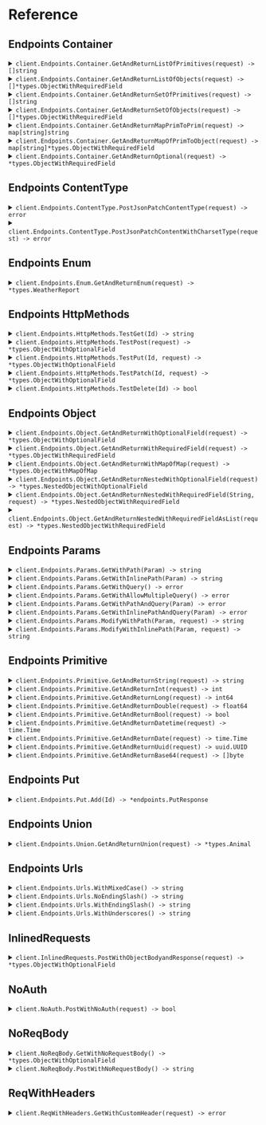 # Reference
## Endpoints Container
<details><summary><code>client.Endpoints.Container.GetAndReturnListOfPrimitives(request) -> []string</code></summary>
<dl>
<dd>

#### 🔌 Usage

<dl>
<dd>

<dl>
<dd>

```go
client.Endpoints.Container.GetAndReturnListOfPrimitives(
        context.TODO(),
        []string{
            "string",
            "string",
        },
    )
}
```
</dd>
</dl>
</dd>
</dl>

#### ⚙️ Parameters

<dl>
<dd>

<dl>
<dd>

**request:** `[]string` 
    
</dd>
</dl>
</dd>
</dl>


</dd>
</dl>
</details>

<details><summary><code>client.Endpoints.Container.GetAndReturnListOfObjects(request) -> []*types.ObjectWithRequiredField</code></summary>
<dl>
<dd>

#### 🔌 Usage

<dl>
<dd>

<dl>
<dd>

```go
client.Endpoints.Container.GetAndReturnListOfObjects(
        context.TODO(),
        []*types.ObjectWithRequiredField{
            &types.ObjectWithRequiredField{
                String: "string",
            },
            &types.ObjectWithRequiredField{
                String: "string",
            },
        },
    )
}
```
</dd>
</dl>
</dd>
</dl>

#### ⚙️ Parameters

<dl>
<dd>

<dl>
<dd>

**request:** `[]*types.ObjectWithRequiredField` 
    
</dd>
</dl>
</dd>
</dl>


</dd>
</dl>
</details>

<details><summary><code>client.Endpoints.Container.GetAndReturnSetOfPrimitives(request) -> []string</code></summary>
<dl>
<dd>

#### 🔌 Usage

<dl>
<dd>

<dl>
<dd>

```go
client.Endpoints.Container.GetAndReturnSetOfPrimitives(
        context.TODO(),
        []string{
            "string",
        },
    )
}
```
</dd>
</dl>
</dd>
</dl>

#### ⚙️ Parameters

<dl>
<dd>

<dl>
<dd>

**request:** `[]string` 
    
</dd>
</dl>
</dd>
</dl>


</dd>
</dl>
</details>

<details><summary><code>client.Endpoints.Container.GetAndReturnSetOfObjects(request) -> []*types.ObjectWithRequiredField</code></summary>
<dl>
<dd>

#### 🔌 Usage

<dl>
<dd>

<dl>
<dd>

```go
client.Endpoints.Container.GetAndReturnSetOfObjects(
        context.TODO(),
        []*types.ObjectWithRequiredField{
            &types.ObjectWithRequiredField{
                String: "string",
            },
        },
    )
}
```
</dd>
</dl>
</dd>
</dl>

#### ⚙️ Parameters

<dl>
<dd>

<dl>
<dd>

**request:** `[]*types.ObjectWithRequiredField` 
    
</dd>
</dl>
</dd>
</dl>


</dd>
</dl>
</details>

<details><summary><code>client.Endpoints.Container.GetAndReturnMapPrimToPrim(request) -> map[string]string</code></summary>
<dl>
<dd>

#### 🔌 Usage

<dl>
<dd>

<dl>
<dd>

```go
client.Endpoints.Container.GetAndReturnMapPrimToPrim(
        context.TODO(),
        map[string]string{
            "string": "string",
        },
    )
}
```
</dd>
</dl>
</dd>
</dl>

#### ⚙️ Parameters

<dl>
<dd>

<dl>
<dd>

**request:** `map[string]string` 
    
</dd>
</dl>
</dd>
</dl>


</dd>
</dl>
</details>

<details><summary><code>client.Endpoints.Container.GetAndReturnMapOfPrimToObject(request) -> map[string]*types.ObjectWithRequiredField</code></summary>
<dl>
<dd>

#### 🔌 Usage

<dl>
<dd>

<dl>
<dd>

```go
client.Endpoints.Container.GetAndReturnMapOfPrimToObject(
        context.TODO(),
        map[string]*types.ObjectWithRequiredField{
            "string": &types.ObjectWithRequiredField{
                String: "string",
            },
        },
    )
}
```
</dd>
</dl>
</dd>
</dl>

#### ⚙️ Parameters

<dl>
<dd>

<dl>
<dd>

**request:** `map[string]*types.ObjectWithRequiredField` 
    
</dd>
</dl>
</dd>
</dl>


</dd>
</dl>
</details>

<details><summary><code>client.Endpoints.Container.GetAndReturnOptional(request) -> *types.ObjectWithRequiredField</code></summary>
<dl>
<dd>

#### 🔌 Usage

<dl>
<dd>

<dl>
<dd>

```go
client.Endpoints.Container.GetAndReturnOptional(
        context.TODO(),
        &types.ObjectWithRequiredField{
            String: "string",
        },
    )
}
```
</dd>
</dl>
</dd>
</dl>

#### ⚙️ Parameters

<dl>
<dd>

<dl>
<dd>

**request:** `*types.ObjectWithRequiredField` 
    
</dd>
</dl>
</dd>
</dl>


</dd>
</dl>
</details>

## Endpoints ContentType
<details><summary><code>client.Endpoints.ContentType.PostJsonPatchContentType(request) -> error</code></summary>
<dl>
<dd>

#### 🔌 Usage

<dl>
<dd>

<dl>
<dd>

```go
client.Endpoints.ContentType.PostJsonPatchContentType(
        context.TODO(),
        &types.ObjectWithOptionalField{
            String: fern.String(
                "string",
            ),
            Integer: fern.Int(
                1,
            ),
            Long: fern.Int64(
                1000000,
            ),
            Double: fern.Float64(
                1.1,
            ),
            Bool: fern.Bool(
                true,
            ),
            Datetime: fern.Time(
                fern.MustParseDateTime(
                    "2024-01-15T09:30:00Z",
                ),
            ),
            Date: fern.Time(
                fern.MustParseDateTime(
                    "2023-01-15",
                ),
            ),
            Uuid: fern.UUID(
                uuid.MustParse(
                    "d5e9c84f-c2b2-4bf4-b4b0-7ffd7a9ffc32",
                ),
            ),
            Base64: []byte("SGVsbG8gd29ybGQh"),
            List: []string{
                "list",
                "list",
            },
            Set: []string{
                "set",
            },
            Map: map[int]string{
                1: "map",
            },
            Bigint: fern.String(
                "1000000",
            ),
        },
    )
}
```
</dd>
</dl>
</dd>
</dl>

#### ⚙️ Parameters

<dl>
<dd>

<dl>
<dd>

**request:** `*types.ObjectWithOptionalField` 
    
</dd>
</dl>
</dd>
</dl>


</dd>
</dl>
</details>

<details><summary><code>client.Endpoints.ContentType.PostJsonPatchContentWithCharsetType(request) -> error</code></summary>
<dl>
<dd>

#### 🔌 Usage

<dl>
<dd>

<dl>
<dd>

```go
client.Endpoints.ContentType.PostJsonPatchContentWithCharsetType(
        context.TODO(),
        &types.ObjectWithOptionalField{
            String: fern.String(
                "string",
            ),
            Integer: fern.Int(
                1,
            ),
            Long: fern.Int64(
                1000000,
            ),
            Double: fern.Float64(
                1.1,
            ),
            Bool: fern.Bool(
                true,
            ),
            Datetime: fern.Time(
                fern.MustParseDateTime(
                    "2024-01-15T09:30:00Z",
                ),
            ),
            Date: fern.Time(
                fern.MustParseDateTime(
                    "2023-01-15",
                ),
            ),
            Uuid: fern.UUID(
                uuid.MustParse(
                    "d5e9c84f-c2b2-4bf4-b4b0-7ffd7a9ffc32",
                ),
            ),
            Base64: []byte("SGVsbG8gd29ybGQh"),
            List: []string{
                "list",
                "list",
            },
            Set: []string{
                "set",
            },
            Map: map[int]string{
                1: "map",
            },
            Bigint: fern.String(
                "1000000",
            ),
        },
    )
}
```
</dd>
</dl>
</dd>
</dl>

#### ⚙️ Parameters

<dl>
<dd>

<dl>
<dd>

**request:** `*types.ObjectWithOptionalField` 
    
</dd>
</dl>
</dd>
</dl>


</dd>
</dl>
</details>

## Endpoints Enum
<details><summary><code>client.Endpoints.Enum.GetAndReturnEnum(request) -> *types.WeatherReport</code></summary>
<dl>
<dd>

#### 🔌 Usage

<dl>
<dd>

<dl>
<dd>

```go
client.Endpoints.Enum.GetAndReturnEnum(
        context.TODO(),
        types.WeatherReportSunny,
    )
}
```
</dd>
</dl>
</dd>
</dl>

#### ⚙️ Parameters

<dl>
<dd>

<dl>
<dd>

**request:** `*types.WeatherReport` 
    
</dd>
</dl>
</dd>
</dl>


</dd>
</dl>
</details>

## Endpoints HttpMethods
<details><summary><code>client.Endpoints.HttpMethods.TestGet(Id) -> string</code></summary>
<dl>
<dd>

#### 🔌 Usage

<dl>
<dd>

<dl>
<dd>

```go
client.Endpoints.HttpMethods.TestGet(
        context.TODO(),
        "id",
    )
}
```
</dd>
</dl>
</dd>
</dl>

#### ⚙️ Parameters

<dl>
<dd>

<dl>
<dd>

**id:** `string` 
    
</dd>
</dl>
</dd>
</dl>


</dd>
</dl>
</details>

<details><summary><code>client.Endpoints.HttpMethods.TestPost(request) -> *types.ObjectWithOptionalField</code></summary>
<dl>
<dd>

#### 🔌 Usage

<dl>
<dd>

<dl>
<dd>

```go
client.Endpoints.HttpMethods.TestPost(
        context.TODO(),
        &types.ObjectWithRequiredField{
            String: "string",
        },
    )
}
```
</dd>
</dl>
</dd>
</dl>

#### ⚙️ Parameters

<dl>
<dd>

<dl>
<dd>

**request:** `*types.ObjectWithRequiredField` 
    
</dd>
</dl>
</dd>
</dl>


</dd>
</dl>
</details>

<details><summary><code>client.Endpoints.HttpMethods.TestPut(Id, request) -> *types.ObjectWithOptionalField</code></summary>
<dl>
<dd>

#### 🔌 Usage

<dl>
<dd>

<dl>
<dd>

```go
client.Endpoints.HttpMethods.TestPut(
        context.TODO(),
        "id",
        &types.ObjectWithRequiredField{
            String: "string",
        },
    )
}
```
</dd>
</dl>
</dd>
</dl>

#### ⚙️ Parameters

<dl>
<dd>

<dl>
<dd>

**id:** `string` 
    
</dd>
</dl>

<dl>
<dd>

**request:** `*types.ObjectWithRequiredField` 
    
</dd>
</dl>
</dd>
</dl>


</dd>
</dl>
</details>

<details><summary><code>client.Endpoints.HttpMethods.TestPatch(Id, request) -> *types.ObjectWithOptionalField</code></summary>
<dl>
<dd>

#### 🔌 Usage

<dl>
<dd>

<dl>
<dd>

```go
client.Endpoints.HttpMethods.TestPatch(
        context.TODO(),
        "id",
        &types.ObjectWithOptionalField{
            String: fern.String(
                "string",
            ),
            Integer: fern.Int(
                1,
            ),
            Long: fern.Int64(
                1000000,
            ),
            Double: fern.Float64(
                1.1,
            ),
            Bool: fern.Bool(
                true,
            ),
            Datetime: fern.Time(
                fern.MustParseDateTime(
                    "2024-01-15T09:30:00Z",
                ),
            ),
            Date: fern.Time(
                fern.MustParseDateTime(
                    "2023-01-15",
                ),
            ),
            Uuid: fern.UUID(
                uuid.MustParse(
                    "d5e9c84f-c2b2-4bf4-b4b0-7ffd7a9ffc32",
                ),
            ),
            Base64: []byte("SGVsbG8gd29ybGQh"),
            List: []string{
                "list",
                "list",
            },
            Set: []string{
                "set",
            },
            Map: map[int]string{
                1: "map",
            },
            Bigint: fern.String(
                "1000000",
            ),
        },
    )
}
```
</dd>
</dl>
</dd>
</dl>

#### ⚙️ Parameters

<dl>
<dd>

<dl>
<dd>

**id:** `string` 
    
</dd>
</dl>

<dl>
<dd>

**request:** `*types.ObjectWithOptionalField` 
    
</dd>
</dl>
</dd>
</dl>


</dd>
</dl>
</details>

<details><summary><code>client.Endpoints.HttpMethods.TestDelete(Id) -> bool</code></summary>
<dl>
<dd>

#### 🔌 Usage

<dl>
<dd>

<dl>
<dd>

```go
client.Endpoints.HttpMethods.TestDelete(
        context.TODO(),
        "id",
    )
}
```
</dd>
</dl>
</dd>
</dl>

#### ⚙️ Parameters

<dl>
<dd>

<dl>
<dd>

**id:** `string` 
    
</dd>
</dl>
</dd>
</dl>


</dd>
</dl>
</details>

## Endpoints Object
<details><summary><code>client.Endpoints.Object.GetAndReturnWithOptionalField(request) -> *types.ObjectWithOptionalField</code></summary>
<dl>
<dd>

#### 🔌 Usage

<dl>
<dd>

<dl>
<dd>

```go
client.Endpoints.Object.GetAndReturnWithOptionalField(
        context.TODO(),
        &types.ObjectWithOptionalField{
            String: fern.String(
                "string",
            ),
            Integer: fern.Int(
                1,
            ),
            Long: fern.Int64(
                1000000,
            ),
            Double: fern.Float64(
                1.1,
            ),
            Bool: fern.Bool(
                true,
            ),
            Datetime: fern.Time(
                fern.MustParseDateTime(
                    "2024-01-15T09:30:00Z",
                ),
            ),
            Date: fern.Time(
                fern.MustParseDateTime(
                    "2023-01-15",
                ),
            ),
            Uuid: fern.UUID(
                uuid.MustParse(
                    "d5e9c84f-c2b2-4bf4-b4b0-7ffd7a9ffc32",
                ),
            ),
            Base64: []byte("SGVsbG8gd29ybGQh"),
            List: []string{
                "list",
                "list",
            },
            Set: []string{
                "set",
            },
            Map: map[int]string{
                1: "map",
            },
            Bigint: fern.String(
                "1000000",
            ),
        },
    )
}
```
</dd>
</dl>
</dd>
</dl>

#### ⚙️ Parameters

<dl>
<dd>

<dl>
<dd>

**request:** `*types.ObjectWithOptionalField` 
    
</dd>
</dl>
</dd>
</dl>


</dd>
</dl>
</details>

<details><summary><code>client.Endpoints.Object.GetAndReturnWithRequiredField(request) -> *types.ObjectWithRequiredField</code></summary>
<dl>
<dd>

#### 🔌 Usage

<dl>
<dd>

<dl>
<dd>

```go
client.Endpoints.Object.GetAndReturnWithRequiredField(
        context.TODO(),
        &types.ObjectWithRequiredField{
            String: "string",
        },
    )
}
```
</dd>
</dl>
</dd>
</dl>

#### ⚙️ Parameters

<dl>
<dd>

<dl>
<dd>

**request:** `*types.ObjectWithRequiredField` 
    
</dd>
</dl>
</dd>
</dl>


</dd>
</dl>
</details>

<details><summary><code>client.Endpoints.Object.GetAndReturnWithMapOfMap(request) -> *types.ObjectWithMapOfMap</code></summary>
<dl>
<dd>

#### 🔌 Usage

<dl>
<dd>

<dl>
<dd>

```go
client.Endpoints.Object.GetAndReturnWithMapOfMap(
        context.TODO(),
        &types.ObjectWithMapOfMap{
            Map: map[string]map[string]string{
                "map": map[string]string{
                    "map": "map",
                },
            },
        },
    )
}
```
</dd>
</dl>
</dd>
</dl>

#### ⚙️ Parameters

<dl>
<dd>

<dl>
<dd>

**request:** `*types.ObjectWithMapOfMap` 
    
</dd>
</dl>
</dd>
</dl>


</dd>
</dl>
</details>

<details><summary><code>client.Endpoints.Object.GetAndReturnNestedWithOptionalField(request) -> *types.NestedObjectWithOptionalField</code></summary>
<dl>
<dd>

#### 🔌 Usage

<dl>
<dd>

<dl>
<dd>

```go
client.Endpoints.Object.GetAndReturnNestedWithOptionalField(
        context.TODO(),
        &types.NestedObjectWithOptionalField{
            String: fern.String(
                "string",
            ),
            NestedObject: &types.ObjectWithOptionalField{
                String: fern.String(
                    "string",
                ),
                Integer: fern.Int(
                    1,
                ),
                Long: fern.Int64(
                    1000000,
                ),
                Double: fern.Float64(
                    1.1,
                ),
                Bool: fern.Bool(
                    true,
                ),
                Datetime: fern.Time(
                    fern.MustParseDateTime(
                        "2024-01-15T09:30:00Z",
                    ),
                ),
                Date: fern.Time(
                    fern.MustParseDateTime(
                        "2023-01-15",
                    ),
                ),
                Uuid: fern.UUID(
                    uuid.MustParse(
                        "d5e9c84f-c2b2-4bf4-b4b0-7ffd7a9ffc32",
                    ),
                ),
                Base64: []byte("SGVsbG8gd29ybGQh"),
                List: []string{
                    "list",
                    "list",
                },
                Set: []string{
                    "set",
                },
                Map: map[int]string{
                    1: "map",
                },
                Bigint: fern.String(
                    "1000000",
                ),
            },
        },
    )
}
```
</dd>
</dl>
</dd>
</dl>

#### ⚙️ Parameters

<dl>
<dd>

<dl>
<dd>

**request:** `*types.NestedObjectWithOptionalField` 
    
</dd>
</dl>
</dd>
</dl>


</dd>
</dl>
</details>

<details><summary><code>client.Endpoints.Object.GetAndReturnNestedWithRequiredField(String, request) -> *types.NestedObjectWithRequiredField</code></summary>
<dl>
<dd>

#### 🔌 Usage

<dl>
<dd>

<dl>
<dd>

```go
client.Endpoints.Object.GetAndReturnNestedWithRequiredField(
        context.TODO(),
        "string",
        &types.NestedObjectWithRequiredField{
            String: "string",
            NestedObject: &types.ObjectWithOptionalField{
                String: fern.String(
                    "string",
                ),
                Integer: fern.Int(
                    1,
                ),
                Long: fern.Int64(
                    1000000,
                ),
                Double: fern.Float64(
                    1.1,
                ),
                Bool: fern.Bool(
                    true,
                ),
                Datetime: fern.Time(
                    fern.MustParseDateTime(
                        "2024-01-15T09:30:00Z",
                    ),
                ),
                Date: fern.Time(
                    fern.MustParseDateTime(
                        "2023-01-15",
                    ),
                ),
                Uuid: fern.UUID(
                    uuid.MustParse(
                        "d5e9c84f-c2b2-4bf4-b4b0-7ffd7a9ffc32",
                    ),
                ),
                Base64: []byte("SGVsbG8gd29ybGQh"),
                List: []string{
                    "list",
                    "list",
                },
                Set: []string{
                    "set",
                },
                Map: map[int]string{
                    1: "map",
                },
                Bigint: fern.String(
                    "1000000",
                ),
            },
        },
    )
}
```
</dd>
</dl>
</dd>
</dl>

#### ⚙️ Parameters

<dl>
<dd>

<dl>
<dd>

**string_:** `string` 
    
</dd>
</dl>

<dl>
<dd>

**request:** `*types.NestedObjectWithRequiredField` 
    
</dd>
</dl>
</dd>
</dl>


</dd>
</dl>
</details>

<details><summary><code>client.Endpoints.Object.GetAndReturnNestedWithRequiredFieldAsList(request) -> *types.NestedObjectWithRequiredField</code></summary>
<dl>
<dd>

#### 🔌 Usage

<dl>
<dd>

<dl>
<dd>

```go
client.Endpoints.Object.GetAndReturnNestedWithRequiredFieldAsList(
        context.TODO(),
        []*types.NestedObjectWithRequiredField{
            &types.NestedObjectWithRequiredField{
                String: "string",
                NestedObject: &types.ObjectWithOptionalField{
                    String: fern.String(
                        "string",
                    ),
                    Integer: fern.Int(
                        1,
                    ),
                    Long: fern.Int64(
                        1000000,
                    ),
                    Double: fern.Float64(
                        1.1,
                    ),
                    Bool: fern.Bool(
                        true,
                    ),
                    Datetime: fern.Time(
                        fern.MustParseDateTime(
                            "2024-01-15T09:30:00Z",
                        ),
                    ),
                    Date: fern.Time(
                        fern.MustParseDateTime(
                            "2023-01-15",
                        ),
                    ),
                    Uuid: fern.UUID(
                        uuid.MustParse(
                            "d5e9c84f-c2b2-4bf4-b4b0-7ffd7a9ffc32",
                        ),
                    ),
                    Base64: []byte("SGVsbG8gd29ybGQh"),
                    List: []string{
                        "list",
                        "list",
                    },
                    Set: []string{
                        "set",
                    },
                    Map: map[int]string{
                        1: "map",
                    },
                    Bigint: fern.String(
                        "1000000",
                    ),
                },
            },
            &types.NestedObjectWithRequiredField{
                String: "string",
                NestedObject: &types.ObjectWithOptionalField{
                    String: fern.String(
                        "string",
                    ),
                    Integer: fern.Int(
                        1,
                    ),
                    Long: fern.Int64(
                        1000000,
                    ),
                    Double: fern.Float64(
                        1.1,
                    ),
                    Bool: fern.Bool(
                        true,
                    ),
                    Datetime: fern.Time(
                        fern.MustParseDateTime(
                            "2024-01-15T09:30:00Z",
                        ),
                    ),
                    Date: fern.Time(
                        fern.MustParseDateTime(
                            "2023-01-15",
                        ),
                    ),
                    Uuid: fern.UUID(
                        uuid.MustParse(
                            "d5e9c84f-c2b2-4bf4-b4b0-7ffd7a9ffc32",
                        ),
                    ),
                    Base64: []byte("SGVsbG8gd29ybGQh"),
                    List: []string{
                        "list",
                        "list",
                    },
                    Set: []string{
                        "set",
                    },
                    Map: map[int]string{
                        1: "map",
                    },
                    Bigint: fern.String(
                        "1000000",
                    ),
                },
            },
        },
    )
}
```
</dd>
</dl>
</dd>
</dl>

#### ⚙️ Parameters

<dl>
<dd>

<dl>
<dd>

**request:** `[]*types.NestedObjectWithRequiredField` 
    
</dd>
</dl>
</dd>
</dl>


</dd>
</dl>
</details>

## Endpoints Params
<details><summary><code>client.Endpoints.Params.GetWithPath(Param) -> string</code></summary>
<dl>
<dd>

#### 📝 Description

<dl>
<dd>

<dl>
<dd>

GET with path param
</dd>
</dl>
</dd>
</dl>

#### 🔌 Usage

<dl>
<dd>

<dl>
<dd>

```go
client.Endpoints.Params.GetWithPath(
        context.TODO(),
        "param",
    )
}
```
</dd>
</dl>
</dd>
</dl>

#### ⚙️ Parameters

<dl>
<dd>

<dl>
<dd>

**param:** `string` 
    
</dd>
</dl>
</dd>
</dl>


</dd>
</dl>
</details>

<details><summary><code>client.Endpoints.Params.GetWithInlinePath(Param) -> string</code></summary>
<dl>
<dd>

#### 📝 Description

<dl>
<dd>

<dl>
<dd>

GET with path param
</dd>
</dl>
</dd>
</dl>

#### 🔌 Usage

<dl>
<dd>

<dl>
<dd>

```go
client.Endpoints.Params.GetWithPath(
        context.TODO(),
        "param",
    )
}
```
</dd>
</dl>
</dd>
</dl>

#### ⚙️ Parameters

<dl>
<dd>

<dl>
<dd>

**param:** `string` 
    
</dd>
</dl>
</dd>
</dl>


</dd>
</dl>
</details>

<details><summary><code>client.Endpoints.Params.GetWithQuery() -> error</code></summary>
<dl>
<dd>

#### 📝 Description

<dl>
<dd>

<dl>
<dd>

GET with query param
</dd>
</dl>
</dd>
</dl>

#### 🔌 Usage

<dl>
<dd>

<dl>
<dd>

```go
client.Endpoints.Params.GetWithQuery(
        context.TODO(),
        &endpoints.GetWithQuery{
            Query: "query",
            Number: 1,
        },
    )
}
```
</dd>
</dl>
</dd>
</dl>

#### ⚙️ Parameters

<dl>
<dd>

<dl>
<dd>

**query:** `string` 
    
</dd>
</dl>

<dl>
<dd>

**number:** `int` 
    
</dd>
</dl>
</dd>
</dl>


</dd>
</dl>
</details>

<details><summary><code>client.Endpoints.Params.GetWithAllowMultipleQuery() -> error</code></summary>
<dl>
<dd>

#### 📝 Description

<dl>
<dd>

<dl>
<dd>

GET with multiple of same query param
</dd>
</dl>
</dd>
</dl>

#### 🔌 Usage

<dl>
<dd>

<dl>
<dd>

```go
client.Endpoints.Params.GetWithQuery(
        context.TODO(),
        &endpoints.GetWithQuery{
            Query: "query",
            Number: 1,
        },
    )
}
```
</dd>
</dl>
</dd>
</dl>

#### ⚙️ Parameters

<dl>
<dd>

<dl>
<dd>

**query:** `string` 
    
</dd>
</dl>

<dl>
<dd>

**number:** `int` 
    
</dd>
</dl>
</dd>
</dl>


</dd>
</dl>
</details>

<details><summary><code>client.Endpoints.Params.GetWithPathAndQuery(Param) -> error</code></summary>
<dl>
<dd>

#### 📝 Description

<dl>
<dd>

<dl>
<dd>

GET with path and query params
</dd>
</dl>
</dd>
</dl>

#### 🔌 Usage

<dl>
<dd>

<dl>
<dd>

```go
client.Endpoints.Params.GetWithPathAndQuery(
        context.TODO(),
        "param",
        &endpoints.GetWithPathAndQuery{
            Query: "query",
        },
    )
}
```
</dd>
</dl>
</dd>
</dl>

#### ⚙️ Parameters

<dl>
<dd>

<dl>
<dd>

**param:** `string` 
    
</dd>
</dl>

<dl>
<dd>

**query:** `string` 
    
</dd>
</dl>
</dd>
</dl>


</dd>
</dl>
</details>

<details><summary><code>client.Endpoints.Params.GetWithInlinePathAndQuery(Param) -> error</code></summary>
<dl>
<dd>

#### 📝 Description

<dl>
<dd>

<dl>
<dd>

GET with path and query params
</dd>
</dl>
</dd>
</dl>

#### 🔌 Usage

<dl>
<dd>

<dl>
<dd>

```go
client.Endpoints.Params.GetWithPathAndQuery(
        context.TODO(),
        "param",
        &endpoints.GetWithPathAndQuery{
            Query: "query",
        },
    )
}
```
</dd>
</dl>
</dd>
</dl>

#### ⚙️ Parameters

<dl>
<dd>

<dl>
<dd>

**param:** `string` 
    
</dd>
</dl>

<dl>
<dd>

**query:** `string` 
    
</dd>
</dl>
</dd>
</dl>


</dd>
</dl>
</details>

<details><summary><code>client.Endpoints.Params.ModifyWithPath(Param, request) -> string</code></summary>
<dl>
<dd>

#### 📝 Description

<dl>
<dd>

<dl>
<dd>

PUT to update with path param
</dd>
</dl>
</dd>
</dl>

#### 🔌 Usage

<dl>
<dd>

<dl>
<dd>

```go
client.Endpoints.Params.ModifyWithPath(
        context.TODO(),
        "param",
        "string",
    )
}
```
</dd>
</dl>
</dd>
</dl>

#### ⚙️ Parameters

<dl>
<dd>

<dl>
<dd>

**param:** `string` 
    
</dd>
</dl>

<dl>
<dd>

**request:** `string` 
    
</dd>
</dl>
</dd>
</dl>


</dd>
</dl>
</details>

<details><summary><code>client.Endpoints.Params.ModifyWithInlinePath(Param, request) -> string</code></summary>
<dl>
<dd>

#### 📝 Description

<dl>
<dd>

<dl>
<dd>

PUT to update with path param
</dd>
</dl>
</dd>
</dl>

#### 🔌 Usage

<dl>
<dd>

<dl>
<dd>

```go
client.Endpoints.Params.ModifyWithPath(
        context.TODO(),
        "param",
        "string",
    )
}
```
</dd>
</dl>
</dd>
</dl>

#### ⚙️ Parameters

<dl>
<dd>

<dl>
<dd>

**param:** `string` 
    
</dd>
</dl>

<dl>
<dd>

**request:** `string` 
    
</dd>
</dl>
</dd>
</dl>


</dd>
</dl>
</details>

## Endpoints Primitive
<details><summary><code>client.Endpoints.Primitive.GetAndReturnString(request) -> string</code></summary>
<dl>
<dd>

#### 🔌 Usage

<dl>
<dd>

<dl>
<dd>

```go
client.Endpoints.Primitive.GetAndReturnString(
        context.TODO(),
        "string",
    )
}
```
</dd>
</dl>
</dd>
</dl>

#### ⚙️ Parameters

<dl>
<dd>

<dl>
<dd>

**request:** `string` 
    
</dd>
</dl>
</dd>
</dl>


</dd>
</dl>
</details>

<details><summary><code>client.Endpoints.Primitive.GetAndReturnInt(request) -> int</code></summary>
<dl>
<dd>

#### 🔌 Usage

<dl>
<dd>

<dl>
<dd>

```go
client.Endpoints.Primitive.GetAndReturnInt(
        context.TODO(),
        1,
    )
}
```
</dd>
</dl>
</dd>
</dl>

#### ⚙️ Parameters

<dl>
<dd>

<dl>
<dd>

**request:** `int` 
    
</dd>
</dl>
</dd>
</dl>


</dd>
</dl>
</details>

<details><summary><code>client.Endpoints.Primitive.GetAndReturnLong(request) -> int64</code></summary>
<dl>
<dd>

#### 🔌 Usage

<dl>
<dd>

<dl>
<dd>

```go
client.Endpoints.Primitive.GetAndReturnLong(
        context.TODO(),
        1000000,
    )
}
```
</dd>
</dl>
</dd>
</dl>

#### ⚙️ Parameters

<dl>
<dd>

<dl>
<dd>

**request:** `int64` 
    
</dd>
</dl>
</dd>
</dl>


</dd>
</dl>
</details>

<details><summary><code>client.Endpoints.Primitive.GetAndReturnDouble(request) -> float64</code></summary>
<dl>
<dd>

#### 🔌 Usage

<dl>
<dd>

<dl>
<dd>

```go
client.Endpoints.Primitive.GetAndReturnDouble(
        context.TODO(),
        1.1,
    )
}
```
</dd>
</dl>
</dd>
</dl>

#### ⚙️ Parameters

<dl>
<dd>

<dl>
<dd>

**request:** `float64` 
    
</dd>
</dl>
</dd>
</dl>


</dd>
</dl>
</details>

<details><summary><code>client.Endpoints.Primitive.GetAndReturnBool(request) -> bool</code></summary>
<dl>
<dd>

#### 🔌 Usage

<dl>
<dd>

<dl>
<dd>

```go
client.Endpoints.Primitive.GetAndReturnBool(
        context.TODO(),
        true,
    )
}
```
</dd>
</dl>
</dd>
</dl>

#### ⚙️ Parameters

<dl>
<dd>

<dl>
<dd>

**request:** `bool` 
    
</dd>
</dl>
</dd>
</dl>


</dd>
</dl>
</details>

<details><summary><code>client.Endpoints.Primitive.GetAndReturnDatetime(request) -> time.Time</code></summary>
<dl>
<dd>

#### 🔌 Usage

<dl>
<dd>

<dl>
<dd>

```go
client.Endpoints.Primitive.GetAndReturnDatetime(
        context.TODO(),
        fern.MustParseDateTime(
            "2024-01-15T09:30:00Z",
        ),
    )
}
```
</dd>
</dl>
</dd>
</dl>

#### ⚙️ Parameters

<dl>
<dd>

<dl>
<dd>

**request:** `time.Time` 
    
</dd>
</dl>
</dd>
</dl>


</dd>
</dl>
</details>

<details><summary><code>client.Endpoints.Primitive.GetAndReturnDate(request) -> time.Time</code></summary>
<dl>
<dd>

#### 🔌 Usage

<dl>
<dd>

<dl>
<dd>

```go
client.Endpoints.Primitive.GetAndReturnDate(
        context.TODO(),
        fern.MustParseDateTime(
            "2023-01-15",
        ),
    )
}
```
</dd>
</dl>
</dd>
</dl>

#### ⚙️ Parameters

<dl>
<dd>

<dl>
<dd>

**request:** `time.Time` 
    
</dd>
</dl>
</dd>
</dl>


</dd>
</dl>
</details>

<details><summary><code>client.Endpoints.Primitive.GetAndReturnUuid(request) -> uuid.UUID</code></summary>
<dl>
<dd>

#### 🔌 Usage

<dl>
<dd>

<dl>
<dd>

```go
client.Endpoints.Primitive.GetAndReturnUuid(
        context.TODO(),
        uuid.MustParse(
            "d5e9c84f-c2b2-4bf4-b4b0-7ffd7a9ffc32",
        ),
    )
}
```
</dd>
</dl>
</dd>
</dl>

#### ⚙️ Parameters

<dl>
<dd>

<dl>
<dd>

**request:** `uuid.UUID` 
    
</dd>
</dl>
</dd>
</dl>


</dd>
</dl>
</details>

<details><summary><code>client.Endpoints.Primitive.GetAndReturnBase64(request) -> []byte</code></summary>
<dl>
<dd>

#### 🔌 Usage

<dl>
<dd>

<dl>
<dd>

```go
client.Endpoints.Primitive.GetAndReturnBase64(
        context.TODO(),
        []byte("SGVsbG8gd29ybGQh"),
    )
}
```
</dd>
</dl>
</dd>
</dl>

#### ⚙️ Parameters

<dl>
<dd>

<dl>
<dd>

**request:** `[]byte` 
    
</dd>
</dl>
</dd>
</dl>


</dd>
</dl>
</details>

## Endpoints Put
<details><summary><code>client.Endpoints.Put.Add(Id) -> *endpoints.PutResponse</code></summary>
<dl>
<dd>

#### 🔌 Usage

<dl>
<dd>

<dl>
<dd>

```go
client.Endpoints.Put.Add(
        context.TODO(),
        "id",
    )
}
```
</dd>
</dl>
</dd>
</dl>

#### ⚙️ Parameters

<dl>
<dd>

<dl>
<dd>

**id:** `string` 
    
</dd>
</dl>
</dd>
</dl>


</dd>
</dl>
</details>

## Endpoints Union
<details><summary><code>client.Endpoints.Union.GetAndReturnUnion(request) -> *types.Animal</code></summary>
<dl>
<dd>

#### 🔌 Usage

<dl>
<dd>

<dl>
<dd>

```go
client.Endpoints.Union.GetAndReturnUnion(
        context.TODO(),
        &types.Animal{
            Dog: &types.Dog{
                Name: "name",
                LikesToWoof: true,
            },
        },
    )
}
```
</dd>
</dl>
</dd>
</dl>

#### ⚙️ Parameters

<dl>
<dd>

<dl>
<dd>

**request:** `*types.Animal` 
    
</dd>
</dl>
</dd>
</dl>


</dd>
</dl>
</details>

## Endpoints Urls
<details><summary><code>client.Endpoints.Urls.WithMixedCase() -> string</code></summary>
<dl>
<dd>

#### 🔌 Usage

<dl>
<dd>

<dl>
<dd>

```go
client.Endpoints.Urls.WithMixedCase(
        context.TODO(),
    )
}
```
</dd>
</dl>
</dd>
</dl>


</dd>
</dl>
</details>

<details><summary><code>client.Endpoints.Urls.NoEndingSlash() -> string</code></summary>
<dl>
<dd>

#### 🔌 Usage

<dl>
<dd>

<dl>
<dd>

```go
client.Endpoints.Urls.NoEndingSlash(
        context.TODO(),
    )
}
```
</dd>
</dl>
</dd>
</dl>


</dd>
</dl>
</details>

<details><summary><code>client.Endpoints.Urls.WithEndingSlash() -> string</code></summary>
<dl>
<dd>

#### 🔌 Usage

<dl>
<dd>

<dl>
<dd>

```go
client.Endpoints.Urls.WithEndingSlash(
        context.TODO(),
    )
}
```
</dd>
</dl>
</dd>
</dl>


</dd>
</dl>
</details>

<details><summary><code>client.Endpoints.Urls.WithUnderscores() -> string</code></summary>
<dl>
<dd>

#### 🔌 Usage

<dl>
<dd>

<dl>
<dd>

```go
client.Endpoints.Urls.WithUnderscores(
        context.TODO(),
    )
}
```
</dd>
</dl>
</dd>
</dl>


</dd>
</dl>
</details>

## InlinedRequests
<details><summary><code>client.InlinedRequests.PostWithObjectBodyandResponse(request) -> *types.ObjectWithOptionalField</code></summary>
<dl>
<dd>

#### 📝 Description

<dl>
<dd>

<dl>
<dd>

POST with custom object in request body, response is an object
</dd>
</dl>
</dd>
</dl>

#### 🔌 Usage

<dl>
<dd>

<dl>
<dd>

```go
client.InlinedRequests.PostWithObjectBodyandResponse(
        context.TODO(),
        &fern.PostWithObjectBody{
            String: "string",
            Integer: 1,
            NestedObject: &types.ObjectWithOptionalField{
                String: fern.String(
                    "string",
                ),
                Integer: fern.Int(
                    1,
                ),
                Long: fern.Int64(
                    1000000,
                ),
                Double: fern.Float64(
                    1.1,
                ),
                Bool: fern.Bool(
                    true,
                ),
                Datetime: fern.Time(
                    fern.MustParseDateTime(
                        "2024-01-15T09:30:00Z",
                    ),
                ),
                Date: fern.Time(
                    fern.MustParseDateTime(
                        "2023-01-15",
                    ),
                ),
                Uuid: fern.UUID(
                    uuid.MustParse(
                        "d5e9c84f-c2b2-4bf4-b4b0-7ffd7a9ffc32",
                    ),
                ),
                Base64: []byte("SGVsbG8gd29ybGQh"),
                List: []string{
                    "list",
                    "list",
                },
                Set: []string{
                    "set",
                },
                Map: map[int]string{
                    1: "map",
                },
                Bigint: fern.String(
                    "1000000",
                ),
            },
        },
    )
}
```
</dd>
</dl>
</dd>
</dl>

#### ⚙️ Parameters

<dl>
<dd>

<dl>
<dd>

**string_:** `string` 
    
</dd>
</dl>

<dl>
<dd>

**integer:** `int` 
    
</dd>
</dl>

<dl>
<dd>

**nestedObject:** `*types.ObjectWithOptionalField` 
    
</dd>
</dl>
</dd>
</dl>


</dd>
</dl>
</details>

## NoAuth
<details><summary><code>client.NoAuth.PostWithNoAuth(request) -> bool</code></summary>
<dl>
<dd>

#### 📝 Description

<dl>
<dd>

<dl>
<dd>

POST request with no auth
</dd>
</dl>
</dd>
</dl>

#### 🔌 Usage

<dl>
<dd>

<dl>
<dd>

```go
client.NoAuth.PostWithNoAuth(
        context.TODO(),
        map[string]any{
            "key": "value",
        },
    )
}
```
</dd>
</dl>
</dd>
</dl>

#### ⚙️ Parameters

<dl>
<dd>

<dl>
<dd>

**request:** `any` 
    
</dd>
</dl>
</dd>
</dl>


</dd>
</dl>
</details>

## NoReqBody
<details><summary><code>client.NoReqBody.GetWithNoRequestBody() -> *types.ObjectWithOptionalField</code></summary>
<dl>
<dd>

#### 🔌 Usage

<dl>
<dd>

<dl>
<dd>

```go
client.NoReqBody.GetWithNoRequestBody(
        context.TODO(),
    )
}
```
</dd>
</dl>
</dd>
</dl>


</dd>
</dl>
</details>

<details><summary><code>client.NoReqBody.PostWithNoRequestBody() -> string</code></summary>
<dl>
<dd>

#### 🔌 Usage

<dl>
<dd>

<dl>
<dd>

```go
client.NoReqBody.PostWithNoRequestBody(
        context.TODO(),
    )
}
```
</dd>
</dl>
</dd>
</dl>


</dd>
</dl>
</details>

## ReqWithHeaders
<details><summary><code>client.ReqWithHeaders.GetWithCustomHeader(request) -> error</code></summary>
<dl>
<dd>

#### 🔌 Usage

<dl>
<dd>

<dl>
<dd>

```go
client.ReqWithHeaders.GetWithCustomHeader(
        context.TODO(),
        &fern.ReqWithHeaders{
            XTestServiceHeader: "X-TEST-SERVICE-HEADER",
            XTestEndpointHeader: "X-TEST-ENDPOINT-HEADER",
            Body: "string",
        },
    )
}
```
</dd>
</dl>
</dd>
</dl>

#### ⚙️ Parameters

<dl>
<dd>

<dl>
<dd>

**xTestEndpointHeader:** `string` 
    
</dd>
</dl>

<dl>
<dd>

**request:** `string` 
    
</dd>
</dl>
</dd>
</dl>


</dd>
</dl>
</details>
